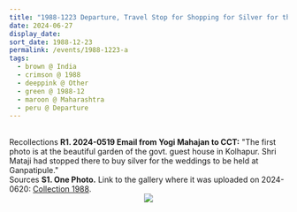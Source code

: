 ```yaml
---
title: "1988-1223 Departure, Travel Stop for Shopping for Silver for the Marriages, Garden, Government Guest House, Kolhapur Area, Maharashtra, India (to be confirmed)"
date: 2024-06-27
display_date: 
sort_date: 1988-12-23
permalink: /events/1988-1223-a
tags:
  - brown @ India
  - crimson @ 1988
  - deeppink @ Other
  - green @ 1988-12
  - maroon @ Maharashtra
  - peru @ Departure
---
```


<br>

<wave-list>
  <list-title color="DarkSeaGreen" width="65">Recollections</list-title>
  <list-item color="BlanchedAlmond"  width="280"><b>R1. 2024-0519 Email from Yogi Mahajan to CCT:</b> "The first photo is at the beautiful garden of the govt. guest house in Kolhapur. Shri Mataji had stopped there to buy silver for the weddings to be held at Ganpatipule."</list-item>
</wave-list>

<br>

<wave-list>
  <list-title color="DarkSeaGreen" width="40">Sources</list-title>
  <list-item color="BlanchedAlmond"  width="280"><b>S1. One Photo.</b> Link to the gallery where it was uploaded on 2024-0620: <a href="https://eternalmoments.smugmug.com/Collections/Yogi-Mahajan-Collection/1988/">Collection 1988</a>.</list-item>
</wave-list>

<div style="text-align: center"><img src="https://pub-bcc3cbe9b1e94ba1ac28915f7a3900fa.r2.dev/1988-1223_Departure_Travel_Stop_for_Shopping_for_Silver_for_the_Marriages_Garden_Government_Guest_House_Kolhapur_Area_Maharashtra_India_(to_be_confirmed)_01_(Yogi_Mahajan_Collection).jpg" /></div>